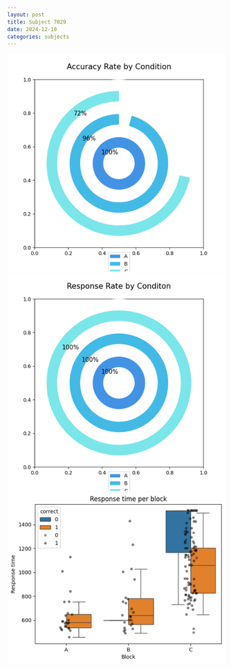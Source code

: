 ```yaml
---
layout: post
title: Subject 7029
date: 2024-12-10
categories: subjects
---
```


![](data/7029/run-25/7029_accuracy_rate.png)
![](data/7029/run-25/7029_response_rate.png)
![](data/7029/run-25/7029_rt.png)
